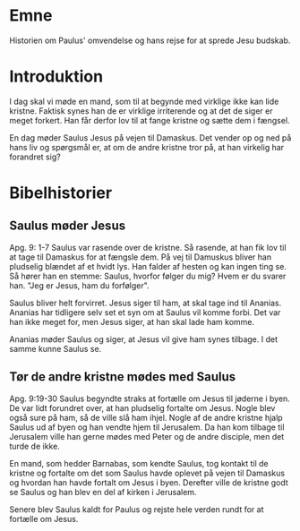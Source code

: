 
# Emne
Historien om Paulus' omvendelse og hans rejse for at sprede Jesu budskab.

# Introduktion
I dag skal vi møde en mand, som til at begynde med virklige ikke kan lide kristne. Faktisk synes han de er virklige irriterende og at det de siger er meget forkert. Han får derfor lov til at fange kristne og sætte dem i fængsel.

En dag møder Saulus Jesus på vejen til Damaskus. Det vender op og ned på hans liv og spørgsmål er, at om de andre kristne tror på, at han virkelig har forandret sig?


# Bibelhistorier
## Saulus møder Jesus
Apg. 9: 1-7
Saulus var rasende over de kristne. Så rasende, at han fik lov til at tage til Damaskus for at fængsle dem. På vej til Damuskus bliver han pludselig blændet af et hvidt lys. Han falder af hesten og kan ingen ting se. Så hører han en stemme: Saulus, hvorfor følger du mig? Hvem er du svarer han. "Jeg er Jesus, ham du forfølger". 

Saulus bliver helt forvirret. Jesus siger til ham, at skal tage ind til Ananias. Ananias har tidligere selv set et syn om at Saulus vil komme forbi. Det var han ikke meget for, men Jesus siger, at han skal lade ham komme.

Ananias møder Saulus og siger, at Jesus vil give ham synes tilbage. I det samme kunne Saulus se.
## Tør de andre kristne mødes med Saulus
Apg. 9:19-30
Saulus begyndte straks at fortælle om Jesus til jøderne i byen. De var lidt forundret over, at han pludselig fortalte om Jesus. Nogle blev også sure på ham, så de ville slå ham ihjel. Nogle af de andre kristne hjalp Saulus ud af byen og han vendte hjem til Jerusalem. Da han kom tilbage til Jerusalem ville han gerne mødes med Peter og de andre disciple, men det turde de ikke. 

En mand, som hedder Barnabas, som kendte Saulus, tog kontakt til de kristne og fortalte om det som Saulus havde oplevet på vejen til Damaskus og hvordan han havde fortalt om Jesus i byen. Derefter ville de kristne godt se Saulus og han blev en del af kirken i Jerusalem.

Senere blev Saulus kaldt for Paulus og rejste hele verden rundt for at fortælle om Jesus.
